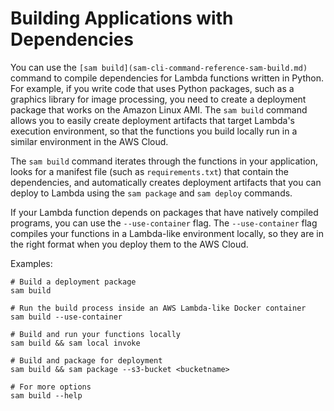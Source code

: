 # Building Applications with Dependencies<a name="serverless-sam-cli-using-build"></a>

You can use the `[sam build](sam-cli-command-reference-sam-build.md)` command to compile dependencies for Lambda functions written in Python\. For example, if you write code that uses Python packages, such as a graphics library for image processing, you need to create a deployment package that works on the Amazon Linux AMI\. The `sam build` command allows you to easily create deployment artifacts that target Lambda's execution environment, so that the functions you build locally run in a similar environment in the AWS Cloud\.

The `sam build` command iterates through the functions in your application, looks for a manifest file \(such as `requirements.txt`\) that contain the dependencies, and automatically creates deployment artifacts that you can deploy to Lambda using the `sam package` and `sam deploy` commands\.

If your Lambda function depends on packages that have natively compiled programs, you can use the `--use-container` flag\. The `--use-container` flag compiles your functions in a Lambda\-like environment locally, so they are in the right format when you deploy them to the AWS Cloud\.

Examples:

```
# Build a deployment package
sam build

# Run the build process inside an AWS Lambda-like Docker container
sam build --use-container

# Build and run your functions locally
sam build && sam local invoke
  
# Build and package for deployment
sam build && sam package --s3-bucket <bucketname>

# For more options
sam build --help
```